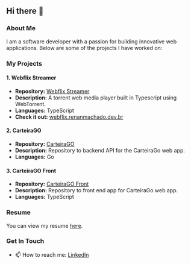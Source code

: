 ## Hi there 👋

### About Me

I am a software developer with a passion for building innovative web applications. Below are some of the projects I have worked on:

### My Projects

#### 1. Webflix Streamer
- **Repository:** [Webflix Streamer](https://github.com/renanm99/webflix-streamer)
- **Description:** A torrent web media player built in Typescript using WebTorrent.
- **Languages:** TypeScript
- **Check it out:** [webflix.renanmachado.dev.br](https://webflix.renanmachado.dev.br)

#### 2. CarteiraGO
- **Repository:** [CarteiraGO](https://github.com/renanm99/CarteiraGO)
- **Description:** Repository to backend API for the CarteiraGo web app.
- **Languages:** Go

#### 3. CarteiraGO Front
- **Repository:** [CarteiraGO Front](https://github.com/renanm99/CarteiraGO-front)
- **Description:** Repository to front end app for CarteiraGo web app.
- **Languages:** TypeScript

### Resume

You can view my resume [here](https://github.com/renanm99/renanm99/blob/main/RenanMachadoNewerResumer_241215_104503_250224_082821.pdf).

### Get In Touch

- 📫 How to reach me: [LinkedIn](https://linkedin.com/in/renanoliveiram)
